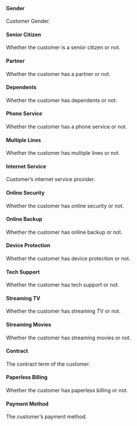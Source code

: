 #### Gender
Customer Gender.
#### Senior Citizen
Whether the customer is a senior citizen or not.
#### Partner
Whether the customer has a partner or not.
#### Dependents
Whether the customer has dependents or not.
#### Phone Service
Whether the customer has a phone service or not.
#### Multiple Lines
Whether the customer has multiple lines or not.
#### Internet Service
Customer’s internet service provider.
#### Online Security
Whether the customer has online security or not.
#### Online Backup
Whether the customer has online backup or not.
#### Device Protection
Whether the customer has device protection or not.
#### Tech Support
Whether the customer has tech support or not.
#### Streaming TV
Whether the customer has streaming TV or not.
#### Streaming Movies
Whether the customer has streaming movies or not.
#### Contract
The contract term of the customer.
#### Paperless Billing
Whether the customer has paperless billing or not.
#### Payment Method
The customer’s payment method.

